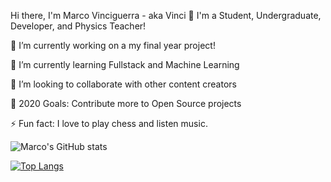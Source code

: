 Hi there, I'm Marco Vinciguerra - aka Vinci 👋
I'm a Student, Undergraduate, Developer, and Physics Teacher!

🔭 I’m currently working on a my final year project!

🌱 I’m currently learning Fullstack and Machine Learning

👯 I’m looking to collaborate with other content creators

🥅 2020 Goals: Contribute more to Open Source projects

⚡ Fun fact: I love to play chess and listen music.


![Marco's GitHub stats](https://github-readme-stats.vercel.app/api?username=VinciGit00&theme=onedark&show_icons=true)

[![Top Langs](https://github-readme-stats.vercel.app/api/top-langs/?username=VinciGit00&theme=onedark)](https://github.com/VinciGit00/github-readme-stats)

